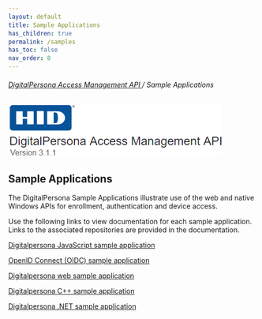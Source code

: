 ```yaml
---
layout: default
title: Sample Applications
has_children: true
permalink: /samples
has_toc: false
nav_order: 8
---
```


###### [DigitalPersona Access Management API ](https://hidglobal.github.io/digitalpersona-access-management-api/)/ Sample Applications

![](../assets/HID-logo.png)  

## Sample Applications

The DigitalPersona Sample Applications illustrate use of the web and native Windows APIs for enrollment, authentication and device access.

Use the following links to view documentation for each sample application. Links to the associated repositories are provided in the documentation.

[Digitalpersona JavaScript sample application](https://hidglobal.github.io/digitalpersona-javascript-sample-app/)

[OpenID Connect (OIDC) sample application](https://hidglobal.github.io/digitalpersona-oidc-sample-app/)

[Digitalpersona web sample application](https://hidglobal.github.io/digitalpersona-web-sample/)

[Digitalpersona C++ sample application](https://hidglobal.github.io/digitalpersona-sample-cpp/)

[Digitalpersona .NET sample application](https://hidglobal.github.io/digitalpersona-sample-dotnet/)
